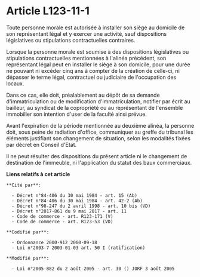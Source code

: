 # Article L123-11-1

Toute personne morale est autorisée à installer son siège au domicile de son représentant légal et y exercer une activité,
sauf dispositions législatives ou stipulations contractuelles contraires.

Lorsque la personne morale est soumise à des dispositions législatives ou stipulations contractuelles mentionnées à l'alinéa
précédent, son représentant légal peut en installer le siège à son domicile, pour une durée ne pouvant ni excéder cinq ans à
compter de la création de celle-ci, ni dépasser le terme légal, contractuel ou judiciaire de l'occupation des locaux.

Dans ce cas, elle doit, préalablement au dépôt de sa demande d'immatriculation ou de modification d'immatriculation, notifier
par écrit au bailleur, au syndicat de la copropriété ou au représentant de l'ensemble immobilier son intention d'user de la
faculté ainsi prévue.

Avant l'expiration de la période mentionnée au deuxième alinéa, la personne doit, sous peine de radiation d'office,
communiquer au greffe du tribunal les éléments justifiant son changement de situation, selon les modalités fixées par décret
en Conseil d'Etat.

Il ne peut résulter des dispositions du présent article ni le changement de destination de l'immeuble, ni l'application du
statut des baux commerciaux.

**Liens relatifs à cet article**

	**Cité par**:

	  - Décret n°84-406 du 30 mai 1984 - art. 15 (Ab)
	  - Décret n°84-406 du 30 mai 1984 - art. 42-2 (Ab)
	  - Décret n°98-247 du 2 avril 1998 - art. 10 bis (VD)
	  - Décret n°2017-861 du 9 mai 2017 - art. 11
	  - Code de commerce - art. R123-171 (V)
	  - Code de commerce - art. R123-53 (VD)

	**Codifié par**:

	  - Ordonnance 2000-912 2000-09-18
	  - Loi n°2003-7 2003-01-03 art. 50 I (ratification)

	**Modifié par**:

	  - Loi n°2005-882 du 2 août 2005 - art. 30 () JORF 3 août 2005
